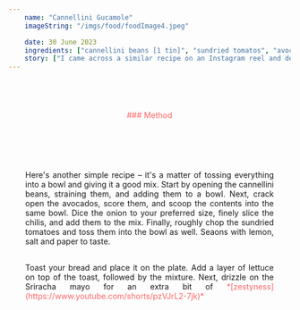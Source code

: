 ```yaml
---
    name: "Cannellini Gucamole"
    imageString: "/imgs/food/foodImage4.jpeg"

    date: 30 June 2023
    ingredients: ["cannellini beans [1 tin]", "sundried tomatos", "avocardo [2]", "lemon", "lettuce", "red onion [1/2]", "chillis [2/3]", "hummus", "siracha mayo", "sourdough bread"]
    story: ["I came across a similar recipe on an Instagram reel and decided to put my own twist on it, which eventually transformed into an alternative guacamole that's ideal for scorching days. During the summertime, particularly on extremely hot days, my dad tends to avoid eating, which is rather surprising because he doesn't strike me as someone who shies away from food.", "However, spending the entire day without eating isn't the wisest choice, so I started preparing this dish for him on those sweltering days to ensure he stays well-nourished and receives the essential nutrients his aging body requires."]
---
```


<div style="text-align : center; margin-top:70px;color: #FF6464 ">### Method</div>

<div style="margin-top:30px; text-align: justify; border: 1ps solid #fc9292; padding: 30px; ">

<p style="margin-top: 30px">Here's another simple recipe – it's a matter of tossing everything into a bowl and giving it a good mix. Start by opening the cannellini beans, straining them, and adding them to a bowl. Next, crack open the avocados, score them, and scoop the contents into the same bowl. Dice the onion to your preferred size, finely slice the chilis, and add them to the mix. Finally, roughly chop the sundried tomatoes and toss them into the bowl as well. Seaons with lemon, salt and paper to taste.<p>
<p style="margin-top: 30px">Toast your bread and place it on the plate. Add a layer of lettuce on top of the toast, followed by the mixture. Next, drizzle on the Sriracha mayo for an extra bit of <span style="margin-top:70px;color: #FF6464 ">*[zestyness](https://www.youtube.com/shorts/pzVJrL2-7jk)*</span> <p>

</div>
